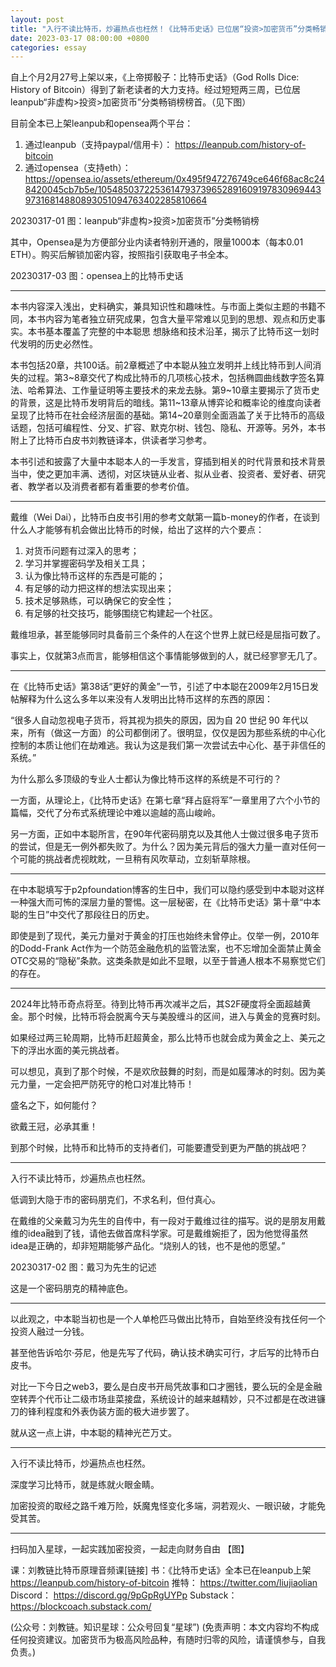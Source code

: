 ```yaml
---
layout: post
title: "入行不读比特币，炒遍热点也枉然！《比特币史话》已位居“投资>加密货币”分类畅销榜榜首"
date: 2023-03-17 08:00:00 +0800
categories: essay
---
```


自上个月2月27号上架以来，《上帝掷骰子：比特币史话》（God Rolls Dice: History of Bitcoin）得到了新老读者的大力支持。经过短短两三周，已位居leanpub“非虚构>投资>加密货币”分类畅销榜榜首。（见下图）

目前全本已上架leanpub和opensea两个平台：
1. 通过leanpub（支持paypal/信用卡）： https://leanpub.com/history-of-bitcoin 
2. 通过opensea（支持eth）： https://opensea.io/assets/ethereum/0x495f947276749ce646f68ac8c248420045cb7b5e/105485037225361479373965289160919783096944397316814880893051094763402285810664 

20230317-01
图：leanpub“非虚构>投资>加密货币”分类畅销榜

其中，Opensea是为方便部分业内读者特别开通的，限量1000本（每本0.01 ETH）。购买后解锁加密内容，按照指引获取电子书全本。

20230317-03
图：opensea上的比特币史话

* * *

本书内容深入浅出，史料确实，兼具知识性和趣味性。与市面上类似主题的书籍不同，本书内容为笔者独立研究成果，包含大量平常难以见到的思想、观点和历史事实。本书基本覆盖了完整的中本聪思 想脉络和技术沿革，揭示了比特币这一划时代发明的历史必然性。

本书包括20章，共100话。前2章概述了中本聪从独立发明并上线比特币到人间消失的过程。第3~8章交代了构成比特币的几项核心技术，包括椭圆曲线数字签名算法、哈希算法、工作量证明等主要技术的来龙去脉。第9~10章主要揭示了货币史的背景，这是比特币发明背后的暗线。第11~13章从博弈论和概率论的维度向读者呈现了比特币在社会经济层面的基础。第14~20章则全面涵盖了关于比特币的高级话题，包括可编程性、分叉、扩容、默克尔树、钱包、隐私、开源等。另外，本书附上了比特币白皮书刘教链译本，供读者学习参考。

本书引述和披露了大量中本聪本人的一手发言，穿插到相关的时代背景和技术背景当中，使之更加丰满、透彻，对区块链从业者、拟从业者、投资者、爱好者、研究者、教学者以及消费者都有着重要的参考价值。

* * *

戴维（Wei Dai），比特币白皮书引用的参考文献第一篇b-money的作者，在谈到什么人才能够有机会做出比特币的时候，给出了这样的六个要点：

1. 对货币问题有过深入的思考；
2. 学习并掌握密码学及相关工具；
3. 认为像比特币这样的东西是可能的；
4. 有足够的动力把这样的想法实现出来；
5. 技术足够熟练，可以确保它的安全性；
6. 有足够的社交技巧，能够围绕它构建起一个社区。

戴维坦承，甚至能够同时具备前三个条件的人在这个世界上就已经是屈指可数了。

事实上，仅就第3点而言，能够相信这个事情能够做到的人，就已经寥寥无几了。

* * *

在《比特币史话》第38话“更好的黄金”一节，引述了中本聪在2009年2月15日发帖解释为什么这么多年以来没有人发明出比特币这样的东西的原因：

“很多人自动忽视电子货币，将其视为损失的原因，因为自 20 世纪 90 年代以来，所有（做这一方面）的公司都倒闭了。很明显，仅仅是因为那些系统的中心化 控制的本质让他们在劫难逃。我认为这是我们第一次尝试去中心化、基于非信任的系统。”

为什么那么多顶级的专业人士都认为像比特币这样的系统是不可行的？

一方面，从理论上，《比特币史话》在第七章“拜占庭将军”一章里用了六个小节的篇幅，交代了分布式系统理论中难以逾越的高山峻岭。

另一方面，正如中本聪所言，在90年代密码朋克以及其他人士做过很多电子货币的尝试，但是无一例外都失败了。为什么？因为美元背后的强大力量一直对任何一个可能的挑战者虎视眈眈，一旦稍有风吹草动，立刻斩草除根。

* * *

在中本聪填写于p2pfoundation博客的生日中，我们可以隐约感受到中本聪对这样一种强大而可怖的深层力量的警惕。这一层秘密，在《比特币史话》第十章“中本聪的生日”中交代了那段往日的历史。

即使是到了现代，美元力量对于黄金的打压也始终未曾停止。仅举一例，2010年的Dodd-Frank Act作为一个防范金融危机的监管法案，也不忘增加全面禁止黄金OTC交易的“隐秘”条款。这类条款是如此不显眼，以至于普通人根本不易察觉它们的存在。

* * *

2024年比特币奇点将至。待到比特币再次减半之后，其S2F硬度将全面超越黄金。那个时候，比特币将会脱离今天与美股缠斗的区间，进入与黄金的竞赛时刻。

如果经过两三轮周期，比特币赶超黄金，那么比特币也就会成为黄金之上、美元之下的浮出水面的美元挑战者。

可以想见，真到了那个时候，不是欢欣鼓舞的时刻，而是如履薄冰的时刻。因为美元力量，一定会把严防死守的枪口对准比特币！

盛名之下，如何能付？

欲戴王冠，必承其重！

到那个时候，比特币和比特币的支持者们，可能要遭受到更为严酷的挑战吧？

* * *

入行不读比特币，炒遍热点也枉然。

低调到大隐于市的密码朋克们，不求名利，但付真心。

在戴维的父亲戴习为先生的自传中，有一段对于戴维过往的描写。说的是朋友用戴维的idea融到了钱，请他去做首席科学家。可是戴维婉拒了，因为他觉得虽然idea是正确的，却非短期能够产品化。“烧别人的钱，也不是他的愿望。”

20230317-02
图：戴习为先生的记述

这是一个密码朋克的精神底色。

* * *

以此观之，中本聪当初也是一个人单枪匹马做出比特币，自始至终没有找任何一个投资人融过一分钱。

甚至他告诉哈尔·芬尼，他是先写了代码，确认技术确实可行，才后写的比特币白皮书。

对比一下今日之web3，要么是白皮书开局凭故事和口才圈钱，要么玩的全是金融空转弄个代币让二级市场韭菜接盘，系统设计的越来越精妙，只不过都是在改进镰刀的锋利程度和外表伪装方面的极大进步罢了。

就从这一点上讲，中本聪的精神光芒万丈。

* * *

入行不读比特币，炒遍热点也枉然。

深度学习比特币，就是练就火眼金睛。

加密投资的取经之路千难万险，妖魔鬼怪变化多端，洞若观火、一眼识破，才能免受其苦。

* * *
扫码加入星球，一起实践加密投资，一起走向财务自由
【图】

课：刘教链比特币原理音频课[链接]
书：《比特币史话》全本已在leanpub上架  https://leanpub.com/history-of-bitcoin
推特： https://twitter.com/liujiaolian
Discord： https://discord.gg/9pGpRgUYPp 
Substack： https://blockcoach.substack.com/

(公众号：刘教链。知识星球：公众号回复“星球”)
(免责声明：本文内容均不构成任何投资建议。加密货币为极高风险品种，有随时归零的风险，请谨慎参与，自我负责。)
